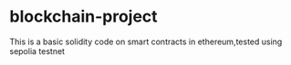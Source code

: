 # blockchain-project
This is a basic solidity code on smart contracts in ethereum,tested using sepolia testnet
